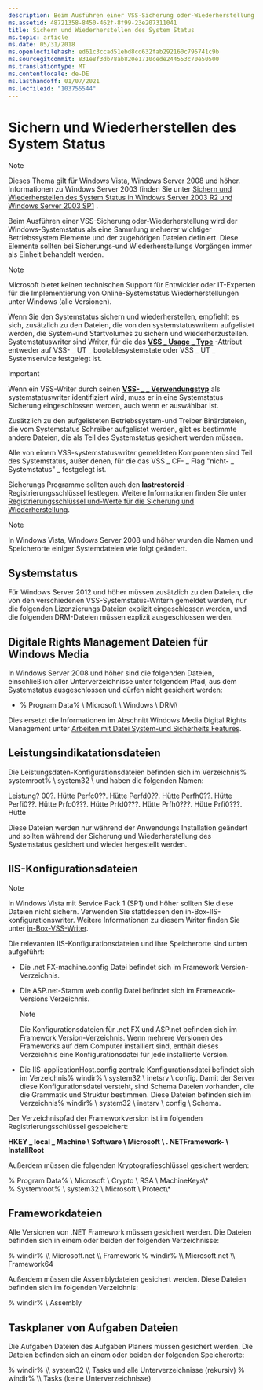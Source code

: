 ```yaml
---
description: Beim Ausführen einer VSS-Sicherung oder-Wiederherstellung wird der Windows-Systemstatus als eine Sammlung mehrerer wichtiger Betriebssystem Elemente und der zugehörigen Dateien definiert. Diese Elemente sollten bei Sicherungs-und Wiederherstellungs Vorgängen immer als Einheit behandelt werden.
ms.assetid: 48721358-8450-462f-8f99-23e207311041
title: Sichern und Wiederherstellen des System Status
ms.topic: article
ms.date: 05/31/2018
ms.openlocfilehash: ed61c3ccad51ebd8cd632fab292160c795741c9b
ms.sourcegitcommit: 831e8f3db78ab820e1710cede244553c70e50500
ms.translationtype: MT
ms.contentlocale: de-DE
ms.lasthandoff: 01/07/2021
ms.locfileid: "103755544"
---
```

# <a name="backing-up-and-restoring-system-state"></a>Sichern und Wiederherstellen des System Status

> [!Note]  
> Dieses Thema gilt für Windows Vista, Windows Server 2008 und höher. Informationen zu Windows Server 2003 finden Sie unter [Sichern und Wiederherstellen des System Status in Windows Server 2003 R2 und Windows Server 2003 SP1](backing-up-and-restoring-system-state-under-vss.md) .

 

Beim Ausführen einer VSS-Sicherung oder-Wiederherstellung wird der Windows-Systemstatus als eine Sammlung mehrerer wichtiger Betriebssystem Elemente und der zugehörigen Dateien definiert. Diese Elemente sollten bei Sicherungs-und Wiederherstellungs Vorgängen immer als Einheit behandelt werden.

> [!Note]  
> Microsoft bietet keinen technischen Support für Entwickler oder IT-Experten für die Implementierung von Online-Systemstatus Wiederherstellungen unter Windows (alle Versionen).

 

Wenn Sie den Systemstatus sichern und wiederherstellen, empfiehlt es sich, zusätzlich zu den Dateien, die von den systemstatuswritern aufgelistet werden, die System-und Startvolumes zu sichern und wiederherzustellen. Systemstatuswriter sind Writer, für die das [**VSS \_ Usage \_ Type**](/windows/desktop/api/VsWriter/ne-vswriter-vss_usage_type) -Attribut entweder auf VSS- \_ UT \_ bootablesystemstate oder VSS \_ UT \_ Systemservice festgelegt ist.

> [!IMPORTANT]
> Wenn ein VSS-Writer durch seinen [**VSS- \_ \_ Verwendungstyp**](/windows/desktop/api/VsWriter/ne-vswriter-vss_usage_type) als systemstatuswriter identifiziert wird, muss er in eine Systemstatus Sicherung eingeschlossen werden, auch wenn er auswählbar ist.

 

Zusätzlich zu den aufgelisteten Betriebssystem-und Treiber Binärdateien, die vom Systemstatus Schreiber aufgelistet werden, gibt es bestimmte andere Dateien, die als Teil des Systemstatus gesichert werden müssen.

Alle von einem VSS-systemstatuswriter gemeldeten Komponenten sind Teil des Systemstatus, außer denen, für die das VSS \_ CF- \_ Flag "nicht- \_ Systemstatus" \_ festgelegt ist.

Sicherungs Programme sollten auch den **lastrestoreid** -Registrierungsschlüssel festlegen. Weitere Informationen finden Sie unter [Registrierungsschlüssel und-Werte für die Sicherung und Wiederherstellung](../backup/registry-keys-for-backup-and-restore.md).

> [!Note]  
> In Windows Vista, Windows Server 2008 und höher wurden die Namen und Speicherorte einiger Systemdateien wie folgt geändert.

 

## <a name="system-state"></a>Systemstatus

Für Windows Server 2012 und höher müssen zusätzlich zu den Dateien, die von den verschiedenen VSS-Systemstatus-Writern gemeldet werden, nur die folgenden Lizenzierungs Dateien explizit eingeschlossen werden, und die folgenden DRM-Dateien müssen explizit ausgeschlossen werden.

## <a name="windows-media-digital-rights-management-files"></a>Digitale Rights Management Dateien für Windows Media

In Windows Server 2008 und höher sind die folgenden Dateien, einschließlich aller Unterverzeichnisse unter folgendem Pfad, aus dem Systemstatus ausgeschlossen und dürfen nicht gesichert werden:

-   % Program Data% \\ Microsoft \\ Windows \\ DRM\\

Dies ersetzt die Informationen im Abschnitt Windows Media Digital Rights Management unter [Arbeiten mit Datei System-und Sicherheits Features](working-with-file-system-and-security-features.md).

## <a name="performance-counter-configuration-files"></a>Leistungsindikatationsdateien

Die Leistungsdaten-Konfigurationsdateien befinden sich im Verzeichnis% systemroot% \\ system32 \\ und haben die folgenden Namen:

<dl> Leistung? 00?. Hütte  
Perfc0??. Hütte  
Perfd0??. Hütte  
Perfh0??. Hütte  
Perfi0??. Hütte  
Prfc0???. Hütte  
Prfd0???. Hütte  
Prfh0???. Hütte  
Prfi0???. Hütte  
</dl>

Diese Dateien werden nur während der Anwendungs Installation geändert und sollten während der Sicherung und Wiederherstellung des Systemstatus gesichert und wieder hergestellt werden.

## <a name="iis-configuration-files"></a>IIS-Konfigurationsdateien

> [!Note]  
> In Windows Vista mit Service Pack 1 (SP1) und höher sollten Sie diese Dateien nicht sichern. Verwenden Sie stattdessen den in-Box-IIS-konfigurationswriter. Weitere Informationen zu diesem Writer finden Sie unter [in-Box-VSS-Writer](in-box-vss-writers.md).

 

Die relevanten IIS-Konfigurationsdateien und ihre Speicherorte sind unten aufgeführt:

-   Die .net FX-machine.config Datei befindet sich im Framework Version-Verzeichnis.
-   Die ASP.net-Stamm web.config Datei befindet sich im Framework-Versions Verzeichnis.
    > [!Note]  
    > Die Konfigurationsdateien für .net FX und ASP.net befinden sich im Framework Version-Verzeichnis. Wenn mehrere Versionen des Frameworks auf dem Computer installiert sind, enthält dieses Verzeichnis eine Konfigurationsdatei für jede installierte Version.

     

-   Die IIS-applicationHost.config zentrale Konfigurationsdatei befindet sich im Verzeichnis% windir% \\ system32 \\ inetsrv \\ config. Damit der Server diese Konfigurationsdatei versteht, sind Schema Dateien vorhanden, die die Grammatik und Struktur bestimmen. Diese Dateien befinden sich im Verzeichnis% windir% \\ system32 \\ inetsrv \\ config \\ Schema.

Der Verzeichnispfad der Frameworkversion ist im folgenden Registrierungsschlüssel gespeichert:

**HKEY \_ local \_ Machine \\ Software \\ Microsoft \\ . NETFramework- \\ InstallRoot**

Außerdem müssen die folgenden Kryptografieschlüssel gesichert werden:<dl> % Program Data% \\ Microsoft \\ Crypto \\ RSA \\ MachineKeys\\\*  
% Systemroot% \\ system32 \\ Microsoft \\ Protect\\\*  
</dl>

## <a name="framework-files"></a>Frameworkdateien

Alle Versionen von .NET Framework müssen gesichert werden. Die Dateien befinden sich in einem oder beiden der folgenden Verzeichnisse:

<dl> % windir% \\ Microsoft.net \\ Framework  
% windir% \\ Microsoft.net \\ Framework64  
</dl>

Außerdem müssen die Assemblydateien gesichert werden. Diese Dateien befinden sich im folgenden Verzeichnis:<dl> % windir% \\ Assembly  
</dl>

## <a name="task-scheduler-task-files"></a>Taskplaner von Aufgaben Dateien

Die Aufgaben Dateien des Aufgaben Planers müssen gesichert werden. Die Dateien befinden sich an einem oder beiden der folgenden Speicherorte:

<dl> % windir% \\ system32 \\ Tasks und alle Unterverzeichnisse (rekursiv)  
% windir% \\ Tasks (keine Unterverzeichnisse)  
</dl>

 

 
